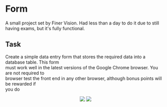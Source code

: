 # Form

A small project set by Finer Vision. Had less than a day to do it due to still having exams, but it's fully functional. 

## Task
Create	a	simple	data	entry	form	that	stores	the	required	data	into	a	database	table.	This	form	
must	work	well	in	the	latest	versions	of	the	Google	Chrome	browser.	You	are	not	required	to	
browser	test	the	front	end	in	any	other	browser,	although	bonus	points	will	be	rewarded	if	
you	do

<p align="center">
  <img src="https://c2.staticflickr.com/2/1724/28818386698_a20c6bb248_b.jpg"/>
    <img src="https://c2.staticflickr.com/2/1754/28818386658_3522dcc990_b.jpg"/>
</p>
